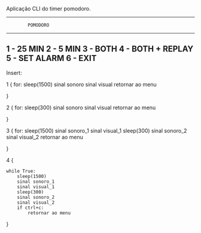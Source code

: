 Aplicação CLI do timer pomodoro.

--------------------------------
            POMODORO
--------------------------------
1 - 25 MIN
2 - 5 MIN
3 - BOTH
4 - BOTH + REPLAY
5 - SET ALARM
6 - EXIT
--------------------------------
Insert: 





1 {
	for:
		sleep(1500)
		sinal sonoro
		sinal visual
		retornar ao menu

}

2 {
	for:
		sleep(300)
		sinal sonoro
		sinal visual
		retornar ao menu

}

3 {
	for:
		sleep(1500)
		sinal sonoro_1
		sinal visual_1
		sleep(300)
		sinal sonoro_2
		sinal visual_2
		retornar ao menu

}

4 {

	while True:
		sleep(1500)
		sinal sonoro_1
		sinal visual_1
		sleep(300)
		sinal sonoro_2
		sinal visual_2
		if ctrl+c:
			retornar ao menu

}
